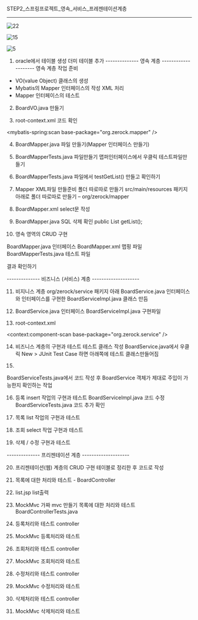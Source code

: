 STEP2_스프링프로젝트_영속_서비스_프레젠테이션계층

---

![22](https://github.com/dino-21/step2_spring_data_service_pt/assets/80396471/56ec4208-64bb-47d6-8bfa-59f6eb683bae)

![15](https://github.com/dino-21/step2_spring_data_service_pt/assets/80396471/45468d20-bc70-43f8-926b-fe2f8c545b4f)

![5](https://github.com/dino-21/step2_spring_data_service_pt/assets/80396471/cdbb5a2e-67c2-4aa9-a792-c94e20434c92)


1. oracle에서 테이블 생성 더미 테이블 추가
--------------   영속 계층   --------------------
영속 계층 작업 준비
- VO(value Object) 클래스의 생성
- Mybatis의 Mapper 인터페이스의 작성 XML 처리
- Mapper 인터페이스의 테스트

2. BoardVO.java 만들기

3. root-context.xml  코드 확인
<!-- org.zerock.mapper 패키지 내의 MyBatis 매퍼 인터페이스를 자동으로 스캔하는 설정 -->
<mybatis-spring:scan base-package="org.zerock.mapper" />

4. BoardMapper.java 파일 만들기(Mapper 인터페이스 만들기)

5. BoardMapperTests.java 파일만들기  맵퍼인터페이스에서 우클릭 테스트파일만들기

6. BoardMapperTests.java 파일에서 
   testGetList() 만들고 확인하기

7. Mapper XML파일 만들준비 
   폴더 따로따로 만들기
src/main/resources 패키지 아래로 폴더 따로따로 만들기 – org/zerock/mapper

8. BoardMapper.xml   select문 작성 

9. BoardMapper.java   SQL 삭제 확인
   public List<BoardVO> getList();

10.  영속 영역의 CRUD 구현

BoardMapper.java    인터페이스
BoardMapper.xml    맵핑 파일
BoardMapperTests.java   테스트 파일

결과 확인하기

--------------   비즈니스 (서비스) 계층   --------------------

11. 비지니스 계층
org/zerock/service 패키지 아래
BoardService.java 인터페이스와 
인터페이스를 구현한
BoardServiceImpl.java 클래스 만듬

12. BoardService.java  인터페이스 
BoardServiceImpl.java  구현파일

13.  root-context.xml
<!-- org.zerock.service 패키지의 컴포넌트를 스캔하는 설정 -->
<context:component-scan base-package="org.zerock.service" />


14.  비즈니스 계층의 구현과 테스트
테스트 클래스 작성
BoardService.java에서 우클릭
New > JUnit Test Case 하면 아래쪽에 테스트 클래스만들어짐


15.
BoardServiceTests.java에서 코드 작성 후
 BoardService 객체가 제대로 주입이 가능한지 
확인하는 작업

16. 등록 insert 작업의 구현과 테스트
BoardServiceImpl.java 코드 수정
BoardServiceTests.java 코드 추가
확인


17. 목록 list 작업의 구현과 테스트

18. 조회 select 작업 구현과 테스트

19. 삭제 / 수정 구현과 테스트



--------------   프리젠테이션 계층   --------------------

20.  프리젠테이션(웹) 계층의 CRUD 구현
테이블로 정리한 후 코드로 작성


21.  목록에 대한 처리와 테스트 - BoardController


22. list.jsp list출력

23. MockMvc  가짜 mvc 만들기 
목록에 대한 처리와 테스트   
BoardControllerTests.java


24.  등록처리와 테스트   controller 

25. MockMvc  등록처리와 테스트  


26.  조회처리와 테스트   controller 

27. MockMvc  조회처리와 테스트  



28.  수정처리와 테스트   controller 

29. MockMvc  수정처리와 테스트  



30.  삭제처리와 테스트   controller 
31. MockMvc  삭제처리와 테스트  








